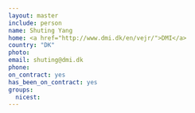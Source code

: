 ```yaml
---
layout: master
include: person
name: Shuting Yang
home: <a href="http://www.dmi.dk/en/vejr/">DMI</a>
country: "DK"
photo:
email: shuting@dmi.dk
phone:
on_contract: yes
has_been_on_contract: yes
groups:
  nicest:
---
```

